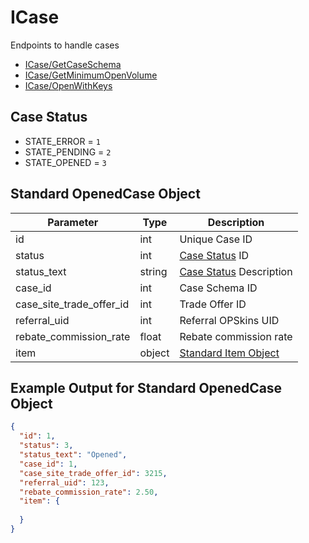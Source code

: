 # ICase

Endpoints to handle cases

- [ICase/GetCaseSchema](ICase/GetCaseSchema.md)
- [ICase/GetMinimumOpenVolume](ICase/GetMinimumOpenVolume.md)
- [ICase/OpenWithKeys](ICase/OpenWithKeys.md)

## Case Status

- STATE_ERROR = `1`
- STATE_PENDING = `2`
- STATE_OPENED = `3`

## Standard OpenedCase Object

Parameter | Type | Description
--------- | -----| -------- 
id | int | Unique Case ID
status | int | [Case Status](/ICase.md#case-status) ID
status_text | string | [Case Status](/ICase.md#case-status) Description
case_id | int | Case Schema ID
case_site_trade_offer_id | int | Trade Offer ID
referral_uid | int | Referral OPSkins UID
rebate_commission_rate | float | Rebate commission rate
item | object | [Standard Item Object](/IItem.md#standard-item-object)

## Example Output for Standard OpenedCase Object
```json
{
  "id": 1,
  "status": 3,
  "status_text": "Opened",
  "case_id": 1,
  "case_site_trade_offer_id": 3215,
  "referral_uid": 123,
  "rebate_commission_rate": 2.50,
  "item": {
  
  }
}
```
